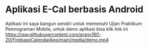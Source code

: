 # Aplikasi E-Cal berbasis Android

Aplikasi ini saya bangun sendiri untuk memenuhi Ujian Praktikum Pemrograman Mobile, untuk demo aplikasi bisa klik link ini
https://raw.githubusercontent.com/aranv160-20/FirebaseCalendarApp/main/media/demo.mp4
